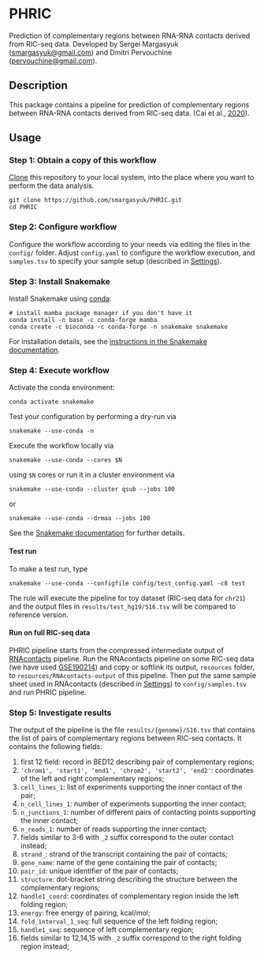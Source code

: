 # PHRIC

Prediction of complementary regions between RNA-RNA contacts derived from RIC-seq data. Developed by Sergei Margasyuk (smargasyuk@gmail.com) and Dmitri Pervouchine (pervouchine@gmail.com).

## Description

This package contains a pipeline for prediction of complementary regions between RNA-RNA contacts derived from RIC-seq data. (Cai et al., [2020](https://doi.org/10.1038/s41586-020-2249-1)). 

## Usage

### Step 1: Obtain a copy of this workflow

[Clone](https://help.github.com/en/articles/cloning-a-repository) this repository to your local system, into the place where you want to perform the data analysis.

    git clone https://github.com/smargasyuk/PHRIC.git
    cd PHRIC

### Step 2: Configure workflow

Configure the workflow according to your needs via editing the files in the `config/` folder. Adjust `config.yaml` to configure the workflow execution, and `samples.tsv` to specify your sample setup (described in [Settings](config/README.md)).

### Step 3: Install Snakemake

Install Snakemake using [conda](https://conda.io/projects/conda/en/latest/user-guide/install/index.html):

    # install mamba package manager if you don't have it
    conda install -n base -c conda-forge mamba
    conda create -c bioconda -c conda-forge -n snakemake snakemake

For installation details, see the [instructions in the Snakemake documentation](https://snakemake.readthedocs.io/en/stable/getting_started/installation.html).

### Step 4: Execute workflow

Activate the conda environment:

    conda activate snakemake

Test your configuration by performing a dry-run via

    snakemake --use-conda -n

Execute the workflow locally via

    snakemake --use-conda --cores $N

using `$N` cores or run it in a cluster environment via

    snakemake --use-conda --cluster qsub --jobs 100

or

    snakemake --use-conda --drmaa --jobs 100

See the [Snakemake documentation](https://snakemake.readthedocs.io/en/stable/executable.html) for further details.

#### Test run

To make a test run, type

```
snakemake --use-conda --configfile config/test_config.yaml -c8 test
```

The rule will execute the pipeline for toy dataset (RIC-seq data for `chr21`) and the output files in `results/test_hg19/S16.tsv` will be compared to reference version.


#### Run on full RIC-seq data

PHRIC pipeline starts from the compressed intermediate output of [RNAcontacts](https://github.com/smargasyuk/RNAcontacts.git) pipeline. Run the RNAcontacts pipeline on some RIC-seq data (we have used [GSE190214](https://www.ncbi.nlm.nih.gov/geo/query/acc.cgi?acc=GSE190214)) and copy or softlink its output, `resources` folder, to `resources/RNAcontacts-output` of this pipeline. Then put the same sample sheet used in RNAcontacts (described in [Settings](config/README.md)) to `config/samples.tsv` and run PHRIC pipeline.

### Step 5: Investigate results

The output of the pipeline is the file `results/{genome}/S16.tsv` that contains the list of pairs of complementary regions between RIC-seq contacts. It contains the following fields:
1. first 12 field: record in BED12 describing pair of complementary regions;
2. `'chrom1', 'start1', 'end1', 'chrom2', 'start2', 'end2'`: coordinates of the left and right complementary regions;
3. `cell_lines_1`: list of experiments supporting the inner contact of the pair;
4. `n_cell_lines_1`: number of experiments supporting the inner contact;
5. `n_junctions_1`: number of different pairs of contacting points supporting the inner contact;
6. `n_reads_1`: number of reads supporting the inner contact;
7. fields similar to 3-6 with `_2` suffix correspond to the outer contact instead;
8. `strand_`: strand of the transcript containing the pair of contacts;
9. `gene_name`: name of the gene containing the pair of contacts;
10. `pair_id`: unique identifier of the pair of contacts; 
11. `structure`: dot-bracket string describing the structure between the complementary regions; 
12. `handle1_coord`: coordinates of complementary region inside the left folding region;
13. `energy`: free energy of pairing, kcal/mol;
14. `fold_interval_1_seq`: full sequence of the left folding region;
15. `handle1_seq`: sequence of left complementary region;
16. fields similar to 12,14,15 with `_2` suffix correspond to the right folding region instead;